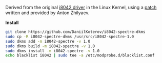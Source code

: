 Derived from the original [i8042 driver](https://github.com/torvalds/linux/blob/master/drivers/input/serio/i8042.c) in the Linux Kernel, using a [patch](https://patchwork.kernel.org/project/linux-input/patch/20210201160336.16008-1-anton@cpp.in/) written and provided by Anton Zhilyaev.

**Install**

   ```bash
   git clone https://github.com/DaniilKoterov/i8042-spectre-dkms
   sudo cp -R i8042-spectre-dkms /usr/src/i8042-spectre-1.0
   sudo dkms add -m i8042-spectre -v 1.0
   sudo dkms build -m i8042-spectre -v 1.0
   sudo dkms install -m i8042-spectre -v 1.0
   echo blacklist i8042 | sudo tee -a /etc/modprobe.d/blacklist.conf
```


